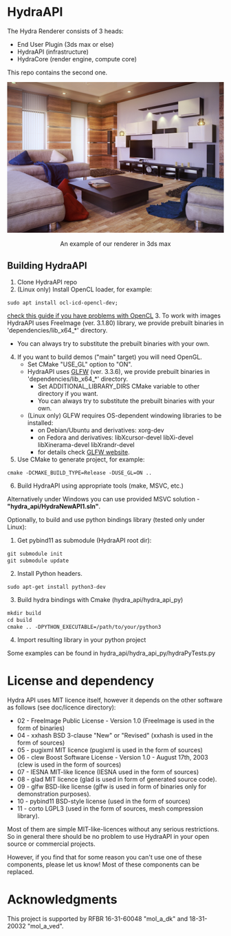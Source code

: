 # HydraAPI
The Hydra Renderer consists of 3 heads:

- End User Plugin (3ds max or else)
- HydraAPI (infrastructure)
- HydraCore (render engine, compute core)

This repo contains the second one.

![](image.jpg)
<p align="center">An example of our renderer in 3ds max</p>

## Building HydraAPI

1. Clone HydraAPI repo
2. (Linux only) Install OpenCL loader, for example:
```shell
sudo apt install ocl-icd-opencl-dev; 
```
[check this guide if you have problems with OpenCL](doc/opencl_setup_linux.md)
3. To work with images HydraAPI uses FreeImage (ver. 3.1.80) library, we provide prebuilt binaries in 'dependencies/lib_x64_*' directory.
   - You can always try to substitute the prebuilt binaries with your own.
4. If you want to build demos ("main" target) you will need OpenGL. 
   - Set CMake "USE_GL" option to "ON".
   - HydraAPI uses [GLFW](https://github.com/glfw/glfw) (ver. 3.3.6), we provide prebuilt binaries in 'dependencies/lib_x64_*' directory.
     - Set ADDITIONAL_LIBRARY_DIRS CMake variable to other directory if you want.
     - You can always try to substitute the prebuilt binaries with your own.
   - (Linux only) GLFW requires OS-dependent windowing libraries to be installed:
     - on Debian/Ubuntu and derivatives: xorg-dev
     - on Fedora and derivatives: libXcursor-devel libXi-devel libXinerama-devel libXrandr-devel
     - for details check [GLFW website](https://www.glfw.org/docs/latest/compile.html).
5. Use CMake to generate project, for example:
```shell
cmake -DCMAKE_BUILD_TYPE=Release -DUSE_GL=ON ..
```
6. Build HydraAPI using appropriate tools (make, MSVC, etc.)


Alternatively under Windows you can use provided MSVC solution - **"hydra_api/HydraNewAPI1.sln"**.


Optionally, to build and use python bindings library (tested only under Linux):
1. Get pybind11 as submodule (HydraAPI root dir):
```shell
git submodule init
git submodule update
```
2. Install Python headers.
```shell
sudo apt-get install python3-dev
```
3. Build hydra bindings with Cmake (hydra_api/hydra_api_py)
 ```shell
mkdir build
cd build
cmake .. -DPYTHON_EXECUTABLE=/path/to/your/python3
```
4. Import resulting library in your python project

Some examples can be found in hydra_api/hydra_api_py/hydraPyTests.py

# License and dependency

Hydra API uses MIT licence itself, however it depends on the other software as follows (see doc/licence directory):

* 02 - FreeImage Public License - Version 1.0 (FreeImage is used in the form of binaries)
* 04 - xxhash BSD 3-clause "New" or "Revised" (xxhash is used in the form of sources)
* 05 - pugixml MIT licence (pugixml is used in the form of sources)
* 06 - clew Boost Software License - Version 1.0 - August 17th, 2003 (clew is used in the form of sources)
* 07 - IESNA MIT-like licence (IESNA used in the form of sources)
* 08 - glad MIT licence (glad is used in form of generated source code).
* 09 - glfw BSD-like license (glfw is used in form of binaries only for demonstration purposes).
* 10 - pybind11 BSD-style license (used in the form of sources) 
* 11 - corto LGPL3 (used in the form of sources, mesh compression library).

Most of them are simple MIT-like-licences without any serious restrictions. 
So in general there should be no problem to use HydraAPI in your open source or commercial projects. 

However, if you find that for some reason you can't use one of these components, please let us know!
Most of these components can be replaced.

# Acknowledgments
This project is supported by RFBR 16-31-60048 "mol_a_dk" and 18-31-20032 "mol_a_ved".
